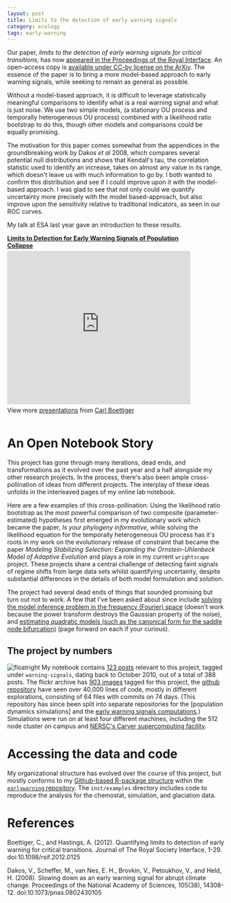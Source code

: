 ```yaml
---
layout: post
title: Limits to the detection of early warning signals
category: ecology
tags: early-warning
---
```


Our paper, _limits to the detection of early warning signals for
critical transitions_, has now [appeared in the Proceedings of the
Royal Interface](http://dx.doi.org/10.1098/rsif.2012.0125). An
open-access copy is [available under CC-by license on the
ArXiv](http://arxiv.org/abs/1204.6231).  The essence of the paper is
to bring a more model-based approach to early warning signals, while
seeking to remain as general as possible.

Without a model-based approach, it is difficult to leverage statistically
meaningful comparisons to identify what is a real warning signal and
what is just noise. We use two simple models, (a stationary OU process
and temporally heterogeneous OU process) combined with a likelihood
ratio bootstrap to do this, though other models and comparisons could
be equally promising.

The motivation for this paper comes somewhat from the appendices in
the groundbreaking work by Dakos _et al_ 2008, which compares several
potential null distributions and shows that Kendall's tau, the correlation
statistic used to identify an increase, takes on almost any value
in its range, which doesn't leave us with much information to go by.
I both wanted to confirm this distribution and see if I could improve
upon it with the model-based approach.  I was glad to see that not only
could we quantify uncertainty more precisely with the model based-approach,
but also improve upon the sensitivity relative to traditional indicators,
as seen in our ROC curves. 


My talk at ESA last year gave an introduction to these results.

<div style="width:425px" id="__ss_11357956">
<strong style="display:block;margin:12px 0 4px"><a
href="http://www.slideshare.net/cboettig/limits-to-detection-for-early-warning-signals-of-population-collapse"
title="Limits to Detection for Early Warning Signals of
Population Collapse" target="_blank">Limits to Detection for
Early Warning Signals of Population Collapse</a></strong> <iframe
src="http://www.slideshare.net/slideshow/embed_code/11357956"
width="425" height="355" frameborder="0" marginwidth="0" marginheight="0"
scrolling="no"></iframe> <div style="padding:5px 0 12px"> View more
<a href="http://www.slideshare.net/" target="_blank">presentations</a>
from <a href="http://www.slideshare.net/cboettig" target="_blank">Carl
Boettiger</a> </div> </div>

# An Open Notebook Story

This project has gone through many iterations, dead ends, and
transformations as it evolved over the past year and a half alongside
my other research projects. In the process, there's also been ample
cross-pollination of ideas from different projects.  The interplay of
these ideas unfolds in the interleaved pages of my online lab
notebook. 

Here are a few examples of this cross-pollination: Using the likelihood
ratio bootstrap as the most powerful comparison of two composite
(parameter-estimated) hypotheses first emerged in my evolutionary work
which became the paper, _Is your phylogeny informative_, while solving
the likelihood equation for the temporally heterogeneous OU process
has it's roots in my work on the evolutionary release of constraint
that became the paper _Modeling Stabilizing Selection: Expanding the
Ornstein-Uhlenbeck Model of Adaptive Evolution_ and plays a role in my
current `wrightscape` project.  These projects share a central challenge
of detecting faint signals of regime shifts from large data sets whilst
quantifying uncertainty, despite substantial differences in the details
of both model formulation and solution.

The project had several dead ends of things that sounded promising but
turn out not to work.  A few that I've been asked about since include
[solving the model inference problem in the frequency (Fourier)
space](http://www.carlboettiger.info/wordpress/archives/144)
(doesn't work because the power transform destroys the
Gaussian property of the noise), and [estimating quadratic
models (such as the canonical form for the saddle node
bifurcation)](http://www.carlboettiger.info/wordpress/archives/452)
(page forward on each if your curious). 


## The project by numbers

![floatright](http://farm9.staticflickr.com/8144/7249633810_a1cb6395bf_m.jpg)
My notebook contains [123
posts](http://www.carlboettiger.info/wordpress/archives/tag/warning-signals)
relevant to this project, tagged under `warning-signals`, dating back to
October 2010, out of a total of 388 posts. The flickr archive has [903
images](http://www.flickr.com/photos/cboettig/tags/warningsignals/)
tagged for this project, the [github
repository](https://github.com/cboettig/populationdynamics)
have seen over 40,000 lines of code, mostly in different
explorations, consisting of 64 files with commits on 74 days.
(This repository has since been split into separate repositories
for the [population dynamics simulations] and the [early warning
signals computations](https://github.com/cboettig/earlywarning).)
Simulations were run on at least four different machines, including
the 512 node cluster on campus and [NERSC's Carver supercomputing
facility](http://www.nersc.gov/users/computational-systems/carver).

# Accessing the data and code

My organizational structure has evolved over the course of this project, 
but mostly conforms to my [Github-based R-package structure](http://carlboettiger.info/2012/05/06/research-workflow.html)
within the [`earlywarning` repository](https://github.com/cboettig/earlywarning).
The `inst/examples` directory includes code to reproduce the analysis for
the chemostat, simulation, and glaciation data.


# References

Boettiger, C., and Hastings, A. (2012). Quantifying limits to detection of early warning for critical transitions. Journal of The Royal Society Interface, 1-29. doi:10.1098/rsif.2012.0125

Dakos, V., Scheffer, M., van Nes, E. H., Brovkin, V., Petoukhov, V., and Held, H. (2008). Slowing down as an early warning signal for abrupt climate change. Proceedings of the National Academy of Sciences, 105(38), 14308-12. doi:10.1073/pnas.0802430105


